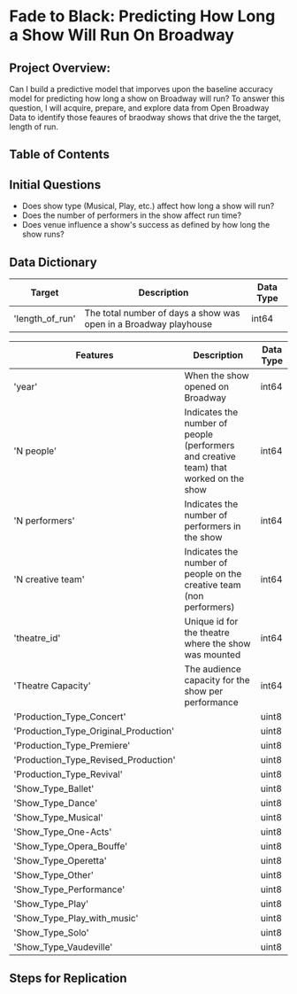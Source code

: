 # Fade to Black: Predicting How Long a Show Will Run On Broadway



## Project Overview:
Can I build a predictive model that imporves upon the baseline accuracy model for predicting how long a show on Broadway will run?
To answer this question, I will acquire, prepare, and explore data from Open Broadway Data to identify those feaures of braodway shows that drive the the target, length of run. 

## Table of Contents


## Initial Questions
- Does show type (Musical, Play, etc.) affect how long a show will run?
- Does the number of performers in the show affect run time?
- Does venue influence a show's success as defined by how long the show runs? 


## Data Dictionary

| Target| Description | Data Type |
|---------|-------------|-----------|
| 'length_of_run' | The total number of days a show was open in a Broadway playhouse| int64 |

| Features | Description | Data Type |
|---------|-------------|-----------|
| 'year' | When the show opened on Broadway  | int64 |
| 'N people' | Indicates the number of people (performers and creative team) that worked on the show| int64 |
| 'N performers' | Indicates the number of performers in the show | int64 |
| 'N creative team' | Indicates the number of people on the creative team (non performers)| int64 |
| 'theatre_id' | Unique id for the theatre where the show was mounted| int64 |
| 'Theatre Capacity' | The audience capacity for the show per performance | int64 |
| 'Production_Type_Concert' |   | uint8 |
| 'Production_Type_Original_Production' |   | uint8 |
| 'Production_Type_Premiere' |   | uint8 |
| 'Production_Type_Revised_Production' |   | uint8 |
| 'Production_Type_Revival' |   | uint8 |
| 'Show_Type_Ballet' |   | uint8 |
| 'Show_Type_Dance' |   | uint8 |
| 'Show_Type_Musical' |   | uint8 |
| 'Show_Type_One-Acts' |   | uint8 |
| 'Show_Type_Opera_Bouffe' |   | uint8 |
| 'Show_Type_Operetta' |   | uint8 |
| 'Show_Type_Other' |   | uint8 |
| 'Show_Type_Performance' |   | uint8 |
| 'Show_Type_Play' |   | uint8 |
| 'Show_Type_Play_with_music' |   | uint8 |
| 'Show_Type_Solo' |   | uint8 |
| 'Show_Type_Vaudeville' |   | uint8 |



## Steps for Replication
